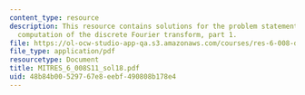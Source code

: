 ```yaml
---
content_type: resource
description: This resource contains solutions for the problem statements related to
  computation of the discrete Fourier transform, part 1.
file: https://ol-ocw-studio-app-qa.s3.amazonaws.com/courses/res-6-008-digital-signal-processing-spring-2011/48b84b00529767e8eebf490808b178e4_MITRES_6_008S11_sol18.pdf
file_type: application/pdf
resourcetype: Document
title: MITRES_6_008S11_sol18.pdf
uid: 48b84b00-5297-67e8-eebf-490808b178e4
---
```

